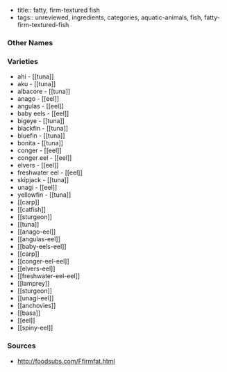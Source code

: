 - title:: fatty, firm-textured fish
- tags:: unreviewed, ingredients, categories, aquatic-animals, fish, fatty-firm-textured-fish


### Other Names


### Varieties

* ahi - [[tuna]]
* aku - [[tuna]]
* albacore - [[tuna]]
* anago - [[eel]]
* angulas - [[eel]]
* baby eels - [[eel]]
* bigeye - [[tuna]]
* blackfin - [[tuna]]
* bluefin - [[tuna]]
* bonita - [[tuna]]
* conger - [[eel]]
* conger eel - [[eel]]
* elvers - [[eel]]
* freshwater eel - [[eel]]
* skipjack - [[tuna]]
* unagi - [[eel]]
* yellowfin - [[tuna]]
* [[carp]]
* [[catfish]]
* [[sturgeon]]
* [[tuna]]
* [[anago-eel]]
* [[angulas-eel]]
* [[baby-eels-eel]]
* [[carp]]
* [[conger-eel-eel]]
* [[elvers-eel]]
* [[freshwater-eel-eel]]
* [[lamprey]]
* [[sturgeon]]
* [[unagi-eel]]
* [[anchovies]]
* [[basa]]
* [[eel]]
* [[spiny-eel]]

### Sources
* http://foodsubs.com/Ffirmfat.html
